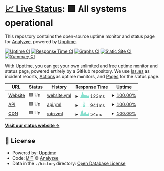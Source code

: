 # [📈 Live Status](https://Analyzee.github.io/status): <!--live status--> **🟩 All systems operational**

This repository contains the open-source uptime monitor and status page for [Analyzee](https://Analyzee.github.io/status), powered by [Upptime](https://github.com/upptime/upptime).

[![Uptime CI](https://github.com/Analyzee/status/workflows/Uptime%20CI/badge.svg)](https://github.com/Analyzee/status/actions?query=workflow%3A%22Uptime+CI%22)
[![Response Time CI](https://github.com/Analyzee/status/workflows/Response%20Time%20CI/badge.svg)](https://github.com/Analyzee/status/actions?query=workflow%3A%22Response+Time+CI%22)
[![Graphs CI](https://github.com/Analyzee/status/workflows/Graphs%20CI/badge.svg)](https://github.com/Analyzee/status/actions?query=workflow%3A%22Graphs+CI%22)
[![Static Site CI](https://github.com/Analyzee/status/workflows/Static%20Site%20CI/badge.svg)](https://github.com/Analyzee/status/actions?query=workflow%3A%22Static+Site+CI%22)
[![Summary CI](https://github.com/Analyzee/status/workflows/Summary%20CI/badge.svg)](https://github.com/Analyzee/status/actions?query=workflow%3A%22Summary+CI%22)

With [Upptime](https://upptime.js.org), you can get your own unlimited and free uptime monitor and status page, powered entirely by a GitHub repository. We use [Issues](https://github.com/Analyzee/status/issues) as incident reports, [Actions](https://github.com/Analyzee/status/actions) as uptime monitors, and [Pages](https://Analyzee.github.io/status) for the status page.

<!--start: status pages-->
<!-- This summary is generated by Upptime (https://github.com/upptime/upptime) -->
<!-- Do not edit this manually, your changes will be overwritten -->
<!-- prettier-ignore -->
| URL | Status | History | Response Time | Uptime |
| --- | ------ | ------- | ------------- | ------ |
| <img alt="" src="https://raw.githubusercontent.com/Analyzee/status/master/assets/favicon.ico" height="13"> [Website](https://analyzee.io) | 🟩 Up | [website.yml](https://github.com/Analyzee/status/commits/HEAD/history/website.yml) | <details><summary><img alt="Response time graph" src="./graphs/website/response-time-week.png" height="20"> 123ms</summary><br><a href="https://status.analyzee.io/history/website"><img alt="Response time 113" src="https://img.shields.io/endpoint?url=https%3A%2F%2Fraw.githubusercontent.com%2FAnalyzee%2Fstatus%2FHEAD%2Fapi%2Fwebsite%2Fresponse-time.json"></a><br><a href="https://status.analyzee.io/history/website"><img alt="24-hour response time 104" src="https://img.shields.io/endpoint?url=https%3A%2F%2Fraw.githubusercontent.com%2FAnalyzee%2Fstatus%2FHEAD%2Fapi%2Fwebsite%2Fresponse-time-day.json"></a><br><a href="https://status.analyzee.io/history/website"><img alt="7-day response time 123" src="https://img.shields.io/endpoint?url=https%3A%2F%2Fraw.githubusercontent.com%2FAnalyzee%2Fstatus%2FHEAD%2Fapi%2Fwebsite%2Fresponse-time-week.json"></a><br><a href="https://status.analyzee.io/history/website"><img alt="30-day response time 102" src="https://img.shields.io/endpoint?url=https%3A%2F%2Fraw.githubusercontent.com%2FAnalyzee%2Fstatus%2FHEAD%2Fapi%2Fwebsite%2Fresponse-time-month.json"></a><br><a href="https://status.analyzee.io/history/website"><img alt="1-year response time 113" src="https://img.shields.io/endpoint?url=https%3A%2F%2Fraw.githubusercontent.com%2FAnalyzee%2Fstatus%2FHEAD%2Fapi%2Fwebsite%2Fresponse-time-year.json"></a></details> | <details><summary><a href="https://status.analyzee.io/history/website">100.00%</a></summary><a href="https://status.analyzee.io/history/website"><img alt="All-time uptime 100.00%" src="https://img.shields.io/endpoint?url=https%3A%2F%2Fraw.githubusercontent.com%2FAnalyzee%2Fstatus%2FHEAD%2Fapi%2Fwebsite%2Fuptime.json"></a><br><a href="https://status.analyzee.io/history/website"><img alt="24-hour uptime 100.00%" src="https://img.shields.io/endpoint?url=https%3A%2F%2Fraw.githubusercontent.com%2FAnalyzee%2Fstatus%2FHEAD%2Fapi%2Fwebsite%2Fuptime-day.json"></a><br><a href="https://status.analyzee.io/history/website"><img alt="7-day uptime 100.00%" src="https://img.shields.io/endpoint?url=https%3A%2F%2Fraw.githubusercontent.com%2FAnalyzee%2Fstatus%2FHEAD%2Fapi%2Fwebsite%2Fuptime-week.json"></a><br><a href="https://status.analyzee.io/history/website"><img alt="30-day uptime 100.00%" src="https://img.shields.io/endpoint?url=https%3A%2F%2Fraw.githubusercontent.com%2FAnalyzee%2Fstatus%2FHEAD%2Fapi%2Fwebsite%2Fuptime-month.json"></a><br><a href="https://status.analyzee.io/history/website"><img alt="1-year uptime 100.00%" src="https://img.shields.io/endpoint?url=https%3A%2F%2Fraw.githubusercontent.com%2FAnalyzee%2Fstatus%2FHEAD%2Fapi%2Fwebsite%2Fuptime-year.json"></a></details>
| <img alt="" src="https://raw.githubusercontent.com/Analyzee/status/master/assets/favicon.ico" height="13"> [API](https://api.analyzee.io) | 🟩 Up | [api.yml](https://github.com/Analyzee/status/commits/HEAD/history/api.yml) | <details><summary><img alt="Response time graph" src="./graphs/api/response-time-week.png" height="20"> 941ms</summary><br><a href="https://status.analyzee.io/history/api"><img alt="Response time 244" src="https://img.shields.io/endpoint?url=https%3A%2F%2Fraw.githubusercontent.com%2FAnalyzee%2Fstatus%2FHEAD%2Fapi%2Fapi%2Fresponse-time.json"></a><br><a href="https://status.analyzee.io/history/api"><img alt="24-hour response time 123" src="https://img.shields.io/endpoint?url=https%3A%2F%2Fraw.githubusercontent.com%2FAnalyzee%2Fstatus%2FHEAD%2Fapi%2Fapi%2Fresponse-time-day.json"></a><br><a href="https://status.analyzee.io/history/api"><img alt="7-day response time 941" src="https://img.shields.io/endpoint?url=https%3A%2F%2Fraw.githubusercontent.com%2FAnalyzee%2Fstatus%2FHEAD%2Fapi%2Fapi%2Fresponse-time-week.json"></a><br><a href="https://status.analyzee.io/history/api"><img alt="30-day response time 405" src="https://img.shields.io/endpoint?url=https%3A%2F%2Fraw.githubusercontent.com%2FAnalyzee%2Fstatus%2FHEAD%2Fapi%2Fapi%2Fresponse-time-month.json"></a><br><a href="https://status.analyzee.io/history/api"><img alt="1-year response time 244" src="https://img.shields.io/endpoint?url=https%3A%2F%2Fraw.githubusercontent.com%2FAnalyzee%2Fstatus%2FHEAD%2Fapi%2Fapi%2Fresponse-time-year.json"></a></details> | <details><summary><a href="https://status.analyzee.io/history/api">100.00%</a></summary><a href="https://status.analyzee.io/history/api"><img alt="All-time uptime 99.57%" src="https://img.shields.io/endpoint?url=https%3A%2F%2Fraw.githubusercontent.com%2FAnalyzee%2Fstatus%2FHEAD%2Fapi%2Fapi%2Fuptime.json"></a><br><a href="https://status.analyzee.io/history/api"><img alt="24-hour uptime 100.00%" src="https://img.shields.io/endpoint?url=https%3A%2F%2Fraw.githubusercontent.com%2FAnalyzee%2Fstatus%2FHEAD%2Fapi%2Fapi%2Fuptime-day.json"></a><br><a href="https://status.analyzee.io/history/api"><img alt="7-day uptime 100.00%" src="https://img.shields.io/endpoint?url=https%3A%2F%2Fraw.githubusercontent.com%2FAnalyzee%2Fstatus%2FHEAD%2Fapi%2Fapi%2Fuptime-week.json"></a><br><a href="https://status.analyzee.io/history/api"><img alt="30-day uptime 100.00%" src="https://img.shields.io/endpoint?url=https%3A%2F%2Fraw.githubusercontent.com%2FAnalyzee%2Fstatus%2FHEAD%2Fapi%2Fapi%2Fuptime-month.json"></a><br><a href="https://status.analyzee.io/history/api"><img alt="1-year uptime 99.57%" src="https://img.shields.io/endpoint?url=https%3A%2F%2Fraw.githubusercontent.com%2FAnalyzee%2Fstatus%2FHEAD%2Fapi%2Fapi%2Fuptime-year.json"></a></details>
| <img alt="" src="https://raw.githubusercontent.com/Analyzee/status/master/assets/favicon.ico" height="13"> [CDN](https://cdn.jsdelivr.net/npm/@analyzee/core@latest) | 🟩 Up | [cdn.yml](https://github.com/Analyzee/status/commits/HEAD/history/cdn.yml) | <details><summary><img alt="Response time graph" src="./graphs/cdn/response-time-week.png" height="20"> 54ms</summary><br><a href="https://status.analyzee.io/history/cdn"><img alt="Response time 84" src="https://img.shields.io/endpoint?url=https%3A%2F%2Fraw.githubusercontent.com%2FAnalyzee%2Fstatus%2FHEAD%2Fapi%2Fcdn%2Fresponse-time.json"></a><br><a href="https://status.analyzee.io/history/cdn"><img alt="24-hour response time 64" src="https://img.shields.io/endpoint?url=https%3A%2F%2Fraw.githubusercontent.com%2FAnalyzee%2Fstatus%2FHEAD%2Fapi%2Fcdn%2Fresponse-time-day.json"></a><br><a href="https://status.analyzee.io/history/cdn"><img alt="7-day response time 54" src="https://img.shields.io/endpoint?url=https%3A%2F%2Fraw.githubusercontent.com%2FAnalyzee%2Fstatus%2FHEAD%2Fapi%2Fcdn%2Fresponse-time-week.json"></a><br><a href="https://status.analyzee.io/history/cdn"><img alt="30-day response time 60" src="https://img.shields.io/endpoint?url=https%3A%2F%2Fraw.githubusercontent.com%2FAnalyzee%2Fstatus%2FHEAD%2Fapi%2Fcdn%2Fresponse-time-month.json"></a><br><a href="https://status.analyzee.io/history/cdn"><img alt="1-year response time 84" src="https://img.shields.io/endpoint?url=https%3A%2F%2Fraw.githubusercontent.com%2FAnalyzee%2Fstatus%2FHEAD%2Fapi%2Fcdn%2Fresponse-time-year.json"></a></details> | <details><summary><a href="https://status.analyzee.io/history/cdn">100.00%</a></summary><a href="https://status.analyzee.io/history/cdn"><img alt="All-time uptime 100.00%" src="https://img.shields.io/endpoint?url=https%3A%2F%2Fraw.githubusercontent.com%2FAnalyzee%2Fstatus%2FHEAD%2Fapi%2Fcdn%2Fuptime.json"></a><br><a href="https://status.analyzee.io/history/cdn"><img alt="24-hour uptime 100.00%" src="https://img.shields.io/endpoint?url=https%3A%2F%2Fraw.githubusercontent.com%2FAnalyzee%2Fstatus%2FHEAD%2Fapi%2Fcdn%2Fuptime-day.json"></a><br><a href="https://status.analyzee.io/history/cdn"><img alt="7-day uptime 100.00%" src="https://img.shields.io/endpoint?url=https%3A%2F%2Fraw.githubusercontent.com%2FAnalyzee%2Fstatus%2FHEAD%2Fapi%2Fcdn%2Fuptime-week.json"></a><br><a href="https://status.analyzee.io/history/cdn"><img alt="30-day uptime 100.00%" src="https://img.shields.io/endpoint?url=https%3A%2F%2Fraw.githubusercontent.com%2FAnalyzee%2Fstatus%2FHEAD%2Fapi%2Fcdn%2Fuptime-month.json"></a><br><a href="https://status.analyzee.io/history/cdn"><img alt="1-year uptime 100.00%" src="https://img.shields.io/endpoint?url=https%3A%2F%2Fraw.githubusercontent.com%2FAnalyzee%2Fstatus%2FHEAD%2Fapi%2Fcdn%2Fuptime-year.json"></a></details>

<!--end: status pages-->

[**Visit our status website →**](https://Analyzee.github.io/status)

## 📄 License

- Powered by: [Upptime](https://github.com/upptime/upptime)
- Code: [MIT](./LICENSE) © [Analyzee](https://Analyzee.github.io/status)
- Data in the `./history` directory: [Open Database License](https://opendatacommons.org/licenses/odbl/1-0/)
